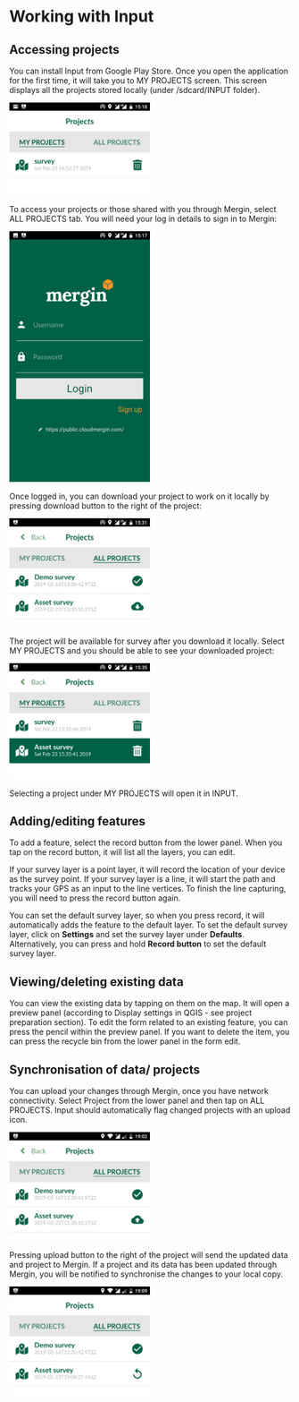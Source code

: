 # Working with Input

## Accessing projects
You can install Input from Google Play Store. Once you open the
application for the first time, it will take you to MY PROJECTS screen.
This screen displays all the projects stored locally (under
/sdcard/INPUT folder).


<img src="images/input_my_projects.png" alt="MY PROJECTS screen in Input" width=50% />​

To access your projects or those shared with you through Mergin, select
ALL PROJECTS tab. You will need your log in details to sign in to
Mergin:

<img src="images/input_mergin_signin.png" alt="Mergin sign in screen in Input" width=50% />​

Once logged in, you can download your project to work on it locally by
pressing download button to the right of the project:

<img src="images/input_all_projects.png" alt="ALL PROJECTS screen in Input" width=50% />​

The project will be available for survey after you download it locally.
Select MY PROJECTS and you should be able to see your downloaded
project:

<img src="images/input_my_projects_updated.png" alt="MY PROJECTS screen in Input" width=50% />​


Selecting a project under MY PROJECTS will open it in INPUT.

## Adding/editing features

To add a feature, select the record button from the lower panel. When you tap on the record button, it will list all the
layers, you can edit.


If your survey layer is a point layer, it will record the location of
your device as the survey point. If your survey layer is a line, it will
start the path and tracks your GPS as an input to the line vertices. To
finish the line capturing, you will need to press the record button
again.

You can set the default survey layer, so when you press record, it will automatically adds the feature to the default layer. To set the default survey layer, click on **Settings** and set the survey layer under **Defaults**. Alternatively, you can press and hold **Record button** to set the default survey layer.


## Viewing/deleting existing data
You can view the existing data by tapping on them on the map. It will
open a preview panel (according to Display settings in QGIS - see
project preparation section). To edit the form related to an existing
feature, you can press the pencil within the preview panel. If you want
to delete the item, you can press the recycle bin from the lower panel
in the form edit.

## Synchronisation of data/ projects
You can upload your changes through Mergin, once you have network
connectivity. Select Project from the lower panel and then tap on ALL
PROJECTS. Input should automatically flag changed projects with an
upload icon.


<img src="images/input_all_projects_updated.png" alt="ALL PROJECTS screen with updated local project" width=50% />​

Pressing upload button to the right of the project will send the updated
data and project to Mergin. If a project and its data has been updated
through Mergin, you will be notified to synchronise the changes to your
local copy.

<img src="images/input_all_projects_mergin_updated.png" alt="ALL PROJECTS screen with updated project in Mergin" width=50% />​
